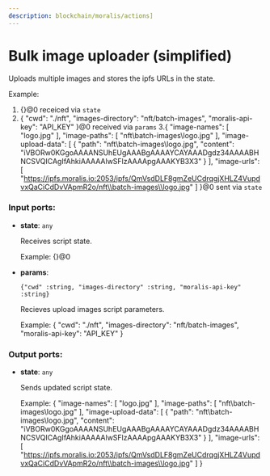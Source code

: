 ```yaml
---
description: blockchain/moralis/actions]
---
```


# Bulk image uploader (simplified)

Uploads multiple images  and stores the ipfs URLs in the state.

Example:
1. {}@0 receiced via `state`
2. {
  "cwd": "./nft",
  "images-directory": "nft/batch-images",
  "moralis-api-key": "API_KEY"
}@0 received via `params`
3.{
  "image-names": [
    "logo.jpg"
  ],
  "image-paths": [
    "nft\\batch-images\\logo.jpg"
  ],
  "image-upload-data": [
    {
      "path": "nft\\batch-images\\logo.jpg",
      "content": "iVBORw0KGgoAAAANSUhEUgAAABgAAAAYCAYAAADgdz34AAAABHNCSVQICAgIfAhkiAAAAAlwSFlzAAAApgAAAKYB3X3"
    }
  ],
  "image-urls": [
	"https://ipfs.moralis.io:2053/ipfs/QmVsdDLF8gmZeUCdrqgjXHLZ4VupdvxQaCiCdDvVApmR2o/nft\\batch-images\\logo.jpg"
  ]
}@0 sent via `state`

### Input ports:

* __state__: `any`

    Receives script state.
    
    Example:
    {}@0


* __params__: 
    ```
    {"cwd" :string, "images-directory" :string, "moralis-api-key" :string}
    ```

    Recieves upload images script parameters.
    
    Example:
    {
      "cwd": "./nft",
      "images-directory": "nft/batch-images",
      "moralis-api-key": "API_KEY"
    }

### Output ports:

* __state__: `any`

    Sends updated script state.
    
    Example:
    {
      "image-names": [
        "logo.jpg"
      ],
      "image-paths": [
        "nft\\batch-images\\logo.jpg"
      ],
      "image-upload-data": [
        {
          "path": "nft\\batch-images\\logo.jpg",
          "content": "iVBORw0KGgoAAAANSUhEUgAAABgAAAAYCAYAAADgdz34AAAABHNCSVQICAgIfAhkiAAAAAlwSFlzAAAApgAAAKYB3X3"
        }
      ],
      "image-urls": [
    	"https://ipfs.moralis.io:2053/ipfs/QmVsdDLF8gmZeUCdrqgjXHLZ4VupdvxQaCiCdDvVApmR2o/nft\\batch-images\\logo.jpg"
      ]
    }

